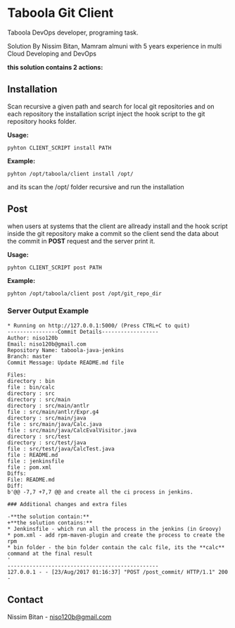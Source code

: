 # Taboola Git Client

Taboola DevOps developer, programing task.

Solution By Nissim Bitan, Mamram almuni with 5 years experience in multi Cloud Developing and DevOps

**this solution contains 2 actions:**

## Installation
Scan recursive a given path and search for local git repositories and on each repository
the installation script inject the hook script to the git repository hooks folder.

**Usage:**

``pyhton CLIENT_SCRIPT install PATH``

**Example:**

``pyhton /opt/taboola/client install /opt/``

and its scan the /opt/ folder recursive and run the installation

## Post

when users at systems that the client are allready install and the hook script inside the git repository make a commit
so the client send the data about the commit in **POST** request and the server print it.

**Usage:**

``pyhton CLIENT_SCRIPT post PATH``

**Example:**

``pyhton /opt/taboola/client post /opt/git_repo_dir``

### Server Output Example

```
* Running on http://127.0.0.1:5000/ (Press CTRL+C to quit)
----------------Commit Details------------------
Author: niso120b
Email: niso120b@gmail.com
Repository Name: taboola-java-jenkins
Branch: master
Commit Message: Update README.md file

Files:
directory : bin
file : bin/calc
directory : src
directory : src/main
directory : src/main/antlr
file : src/main/antlr/Expr.g4
directory : src/main/java
file : src/main/java/Calc.java
file : src/main/java/CalcEvalVisitor.java
directory : src/test
directory : src/test/java
file : src/test/java/CalcTest.java
file : README.md
file : jenkinsfile
file : pom.xml
Diffs:
File: README.md
Diff:
b'@@ -7,7 +7,7 @@ and create all the ci process in jenkins.

### Additional changes and extra files

-**the solution contain:**
+**the solution contains:**
* Jenkinsfile - which run all the process in the jenkins (in Groovy)
* pom.xml - add rpm-maven-plugin and create the process to create the rpm
* bin folder - the bin folder contain the calc file, its the **calc** command at the final result
'
------------------------------------------------
127.0.0.1 - - [23/Aug/2017 01:16:37] "POST /post_commit/ HTTP/1.1" 200 -
```

## Contact

Nissim Bitan - niso120b@gmail.com
